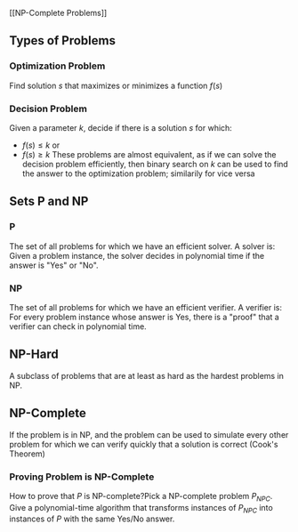 [[NP-Complete Problems]]
## Types of Problems
### Optimization Problem
Find solution $s$ that maximizes or minimizes a function $f(s)$
### Decision Problem
Given a parameter $k$, decide if there is a solution $s$ for which: 
 - $f(s) \le k$ or
 - $f(s) \ge k$
These problems are almost equivalent, as if we can solve the decision problem efficiently, then binary search on $k$ can be used to find the answer to the optimization problem; similarily for vice versa
## Sets P and NP
### P
The set of all problems for which we have an efficient solver. 
A solver is: 
	Given a problem instance, the solver decides in polynomial time if the answer is "Yes" or "No". 
### NP
The set of all problems for which we have an efficient verifier. 
A verifier is: 
	For every problem instance whose answer is Yes, there is a "proof" that a verifier can check in polynomial time. 
## NP-Hard
A subclass of problems that are at least as hard as the hardest problems in NP. 
## NP-Complete
If the problem is in NP, and the problem can be used to simulate every other problem for which we can verify quickly that a solution is correct (Cook's Theorem)
### Proving Problem is NP-Complete
How to prove that $P$ is NP-complete?Pick a NP-complete problem $P_{NPC}$. Give a polynomial-time algorithm that transforms instances of $P_{NPC}$ into instances of $P$ with the same Yes/No answer. 